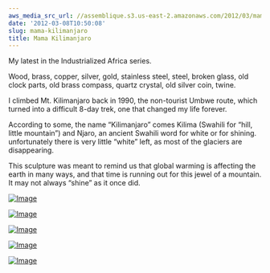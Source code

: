 ```yaml
---
aws_media_src_url: //assemblique.s3.us-east-2.amazonaws.com/2012/03/mamakilimanjaro-a.jpg
date: '2012-03-08T10:50:08'
slug: mama-kilimanjaro
title: Mama Kilimanjaro
---
```


 My latest in the Industrialized Africa series.

 Wood, brass, copper, silver, gold, stainless steel, steel, broken glass, old clock parts, old brass compass, quartz crystal, old silver coin, twine.

 I climbed Mt. Kilimanjaro back in 1990, the non-tourist Umbwe route, which turned into a difficult 8-day trek, one that changed my life forever.

 According to some, the name “Kilimanjaro” comes Kilima (Swahili for “hill, little mountain”) and Njaro, an ancient Swahili word for white or for shining. unfortunately there is very little “white” left, as most of the glaciers are disappearing.

 This sculpture was meant to remind us that global warming is affecting the earth in many ways, and that time is running out for this jewel of a mountain. It may not always “shine” as it once did.

 [![Image](//assemblique.s3.us-east-2.amazonaws.com/2012/03/mamakilimanjaro-a.jpg?w=487)](//assemblique.s3.us-east-2.amazonaws.com/2012/03/mamakilimanjaro-a.jpg)

 [![Image](//assemblique.s3.us-east-2.amazonaws.com/2012/03/mamakilimanjaro-bb.jpg?w=487)](//assemblique.s3.us-east-2.amazonaws.com/2012/03/mamakilimanjaro-bb.jpg)

 [![Image](//assemblique.s3.us-east-2.amazonaws.com/2012/03/mamakilimanjaro-c.jpg?w=487)](//assemblique.s3.us-east-2.amazonaws.com/2012/03/mamakilimanjaro-c.jpg)

 [![Image](//assemblique.s3.us-east-2.amazonaws.com/2012/03/mamakilimanjaro-d.jpg?w=487)](//assemblique.s3.us-east-2.amazonaws.com/2012/03/mamakilimanjaro-d.jpg)

 [![Image](//assemblique.s3.us-east-2.amazonaws.com/2012/03/mamakilimanjaro-ee.jpg?w=487)](//assemblique.s3.us-east-2.amazonaws.com/2012/03/mamakilimanjaro-ee.jpg)